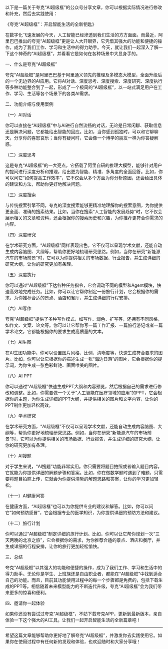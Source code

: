 以下是一篇关于夸克“AI超级框”的公众号分享文章，你可以根据实际情况进行修改和补充，然后去实践使用：


《夸克“AI超级框”：开启智能生活的全新钥匙》

在数字化飞速发展的今天，人工智能已经渗透到我们生活的方方面面。而最近，阿里巴巴推出的夸克“AI超级框”更是让人大开眼界，它凭借其强大的功能和便捷的操作，成为了我们工作、学习和生活中的得力助手。今天，就让我们一起深入了解一下这个神奇的“AI超级框”，并看看它是如何在各种场景中大显身手的。


一、什么是夸克“AI超级框”

夸克“AI超级框”是阿里巴巴基于阿里通义领先的推理及多模态大模型，全面升级后的一个无边界的AI应用。它将AI对话、深度思考、深度搜索、深度研究、深度执行等多种功能整合到了一起，形成了一个极简的“AI超级框”，以一站式满足用户在工作、学习、生活等各个场景下的各类AI需求。


二、功能介绍与使用案例


（一）AI对话

你可以直接在“AI超级框”中与AI进行自然流畅的对话，无论是日常闲聊、获取信息还是解决问题，它都能给出智能的回应。比如，当你感到孤独时，可以和它聊聊天，分享你的喜怒哀乐；当你有疑问时，它会像一个博学的朋友一样为你答疑解惑。


（二）深度思考

这是夸克“AI超级框”的一大亮点，它搭载了阿里自研的推理大模型，能够针对用户的提问进行深度分析和推理，给出更为智能、精准、多角度的全面回答。比如，你可以问它“如何提高工作效率”，它不仅会从多个方面为你分析原因，还会给出具体的建议和方法，帮助你更好地解决问题。


（三）深度搜索

与传统搜索引擎不同，夸克的深度搜索能够更精准地理解你的搜索意图，为你提供更全面、准确的搜索结果。比如，当你在搜索“人工智能的发展趋势”时，它不仅会展示相关的文章和资料，还会根据你的搜索历史和兴趣，为你推荐更符合你需求的内容。


（四）深度研究

在学术研究方面，“AI超级框”同样表现出色。它不仅可以呈现学术文献，还能自动生成内容脑图、大纲等，帮助你更好地梳理研究思路。例如，当你在研究“新能源汽车的市场前景”时，它可以为你提供相关的市场数据、行业报告，并生成详细的研究大纲，让你的研究更加有条理。


（五）深度执行

你可以通过“AI超级框”下达各种任务指令，它会调动不同的模型和Agent模块，快速高效地完成任务。比如，你可以让它帮你制定一份旅行计划，它会根据你的需求，为你推荐合适的景点、酒店和餐厅，并生成详细的行程安排。


（六）AI写作

夸克“AI超级框”提供了多种写作模式，如写作、润色、扩写等，还拥有不同风格，如作文、文案、论文等。你可以让它帮你写一篇工作汇报、一篇旅行游记或者一篇学术论文，它都能根据你的要求生成高质量的文本。


（七）AI生图

在AI生图功能中，你可以设置图片风格、比例、清晰度等，快速生成符合要求的图片。比如，你可以让它根据你的描述生成一张“海边日落”的图片，它会根据你的提示词，为你生成一张色彩鲜艳、画面唯美的图片。


（八）AI PPT

你可以通过“AI超级框”快速生成PPT大纲和内容预览，然后根据自己的需求进行修改和调整。比如，你需要做一个关于“人工智能在医疗领域的应用”的PPT，它会根据你的主题，为你生成详细的PPT大纲，并提供相关的图片和文字内容，让你的PPT制作更加轻松高效。


（九）学术研究

在学术研究方面，“AI超级框”不仅可以呈现学术文献，还能自动生成内容脑图、大纲等，帮助你更好地梳理研究思路。例如，当你在研究“新能源汽车的市场前景”时，它可以为你提供相关的市场数据、行业报告，并生成详细的研究大纲，让你的研究更加有条理。


（十）AI搜题

对于学生来说，“AI搜题”功能非常实用。你只需要将题目拍照或者输入题目内容，它就能为你提供详细的解题步骤和答案。比如，你在做数学题时遇到了难题，只需要将题目拍照上传，它就会为你提供清晰的解题思路和答案，让你的学习更加轻松。


（十一）AI健康问答

在健康方面，“AI超级框”也可以为你提供专业的建议和解答。比如，你可以问它“如何预防感冒”，它会根据专业的医学知识，为你提供详细的预防方法和建议。


（十二）旅行计划

你可以通过“AI超级框”制定详细的旅行计划。比如，你可以让它帮你规划一次“三天两晚的北京之旅”，它会根据你的需求，为你推荐合适的景点、酒店和餐厅，并生成详细的行程安排，让你的旅行更加轻松愉快。


三、总结

夸克“AI超级框”以其强大的功能和便捷的操作，成为了我们工作、学习和生活中的得力助手。无论你是学生、上班族还是自由职业者，都能在“AI超级框”中找到适合自己的功能。而且，目前其功能使用过程中的每一个步骤都是免费的，包括下载生成的PPT等。相信随着未来模型能力的不断迭代升级，夸克“AI超级框”会为我们带来更多的惊喜和便利。


四、邀请你一起体验

如果你还没有尝试过夸克“AI超级框”，不妨下载夸克APP，更新到最新版本，亲自体验一下这个强大的AI工具。让我们一起开启智能生活的全新篇章吧！


---


希望这篇文章能够帮助你更好地了解夸克“AI超级框”，并激发你去实践使用它。如果你在使用过程中有任何新的发现和体验，也欢迎随时和大家分享哦！
